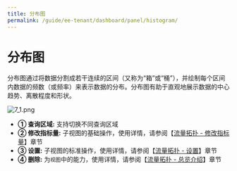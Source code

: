 ```yaml
---
title: 分布图
permalink: /guide/ee-tenant/dashboard/panel/histogram/
---
```

# 分布图  

分布图通过将数据分割成若干连续的区间（又称为“箱”或“桶”），并绘制每个区间内数据的频数（或频率）来表示数据的分布。分布图有助于直观地展示数据的中心趋势、离散程度和形状。

![7_1.png](https://yunshan-guangzhou.oss-cn-beijing.aliyuncs.com/pub/pic/20230919650975509aeb6.png)

- **① 查询区域:** 支持切换不同查询区域
- **② 修改指标量:** 子视图的基础操作，使用详情，请参阅【[流量拓扑 - 修改指标量](./topology/)】章节
- **③ 设置:** 子视图的标准操作，使用详情，请参阅【[流量拓扑 - 设置](./topology/)】章节
- **④ 删除:** 为`视图`中的能力，使用详情，请参阅【[流量拓扑 - 总览介绍](./topology/)】章节
